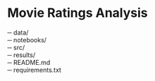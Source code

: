 # Movie Ratings Analysis
─ data/                 
─ notebooks/            
─ src/                  
─ results/              
─ README.md             
─ requirements.txt      

